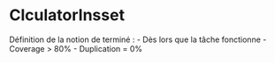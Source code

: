# ClculatorInsset
Définition de la notion de terminé : 
        - Dès lors que la tâche fonctionne
        - Coverage > 80%
        - Duplication = 0%